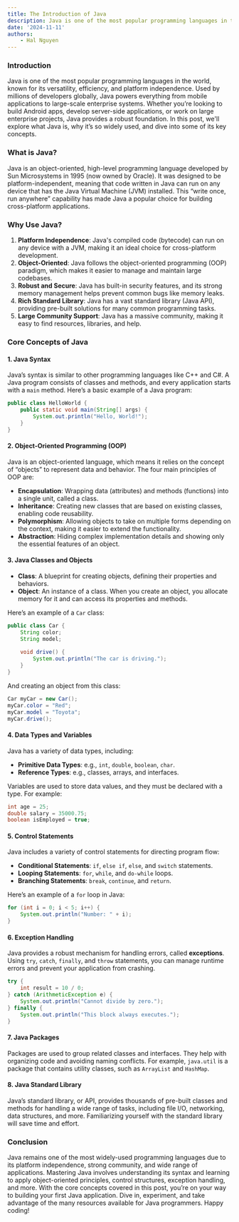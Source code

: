 ```yaml
---
title: The Introduction of Java
description: Java is one of the most popular programming languages in the world, known for its versatility, efficiency, and platform independence. Used by millions of developers globally, Java powers everything from mobile applications to large-scale enterprise systems.
date: '2024-11-11'
authors:
    - Hal Nguyen
---
```


### **Introduction**

Java is one of the most popular programming languages in the world, known for its versatility, efficiency, and platform independence. Used by millions of developers globally, Java powers everything from mobile applications to large-scale enterprise systems. Whether you’re looking to build Android apps, develop server-side applications, or work on large enterprise projects, Java provides a robust foundation. In this post, we'll explore what Java is, why it’s so widely used, and dive into some of its key concepts.

### **What is Java?**

Java is an object-oriented, high-level programming language developed by Sun Microsystems in 1995 (now owned by Oracle). It was designed to be platform-independent, meaning that code written in Java can run on any device that has the Java Virtual Machine (JVM) installed. This “write once, run anywhere” capability has made Java a popular choice for building cross-platform applications.

### **Why Use Java?**

1. **Platform Independence**: Java's compiled code (bytecode) can run on any device with a JVM, making it an ideal choice for cross-platform development.
2. **Object-Oriented**: Java follows the object-oriented programming (OOP) paradigm, which makes it easier to manage and maintain large codebases.
3. **Robust and Secure**: Java has built-in security features, and its strong memory management helps prevent common bugs like memory leaks.
4. **Rich Standard Library**: Java has a vast standard library (Java API), providing pre-built solutions for many common programming tasks.
5. **Large Community Support**: Java has a massive community, making it easy to find resources, libraries, and help.

### **Core Concepts of Java**

#### **1. Java Syntax**

Java’s syntax is similar to other programming languages like C++ and C#. A Java program consists of classes and methods, and every application starts with a `main` method. Here’s a basic example of a Java program:

```java
public class HelloWorld {
    public static void main(String[] args) {
        System.out.println("Hello, World!");
    }
}
```

#### **2. Object-Oriented Programming (OOP)**

Java is an object-oriented language, which means it relies on the concept of “objects” to represent data and behavior. The four main principles of OOP are:

- **Encapsulation**: Wrapping data (attributes) and methods (functions) into a single unit, called a class.
- **Inheritance**: Creating new classes that are based on existing classes, enabling code reusability.
- **Polymorphism**: Allowing objects to take on multiple forms depending on the context, making it easier to extend the functionality.
- **Abstraction**: Hiding complex implementation details and showing only the essential features of an object.

#### **3. Java Classes and Objects**

- **Class**: A blueprint for creating objects, defining their properties and behaviors.
- **Object**: An instance of a class. When you create an object, you allocate memory for it and can access its properties and methods.

Here’s an example of a `Car` class:

```java
public class Car {
    String color;
    String model;
    
    void drive() {
        System.out.println("The car is driving.");
    }
}
```

And creating an object from this class:

```java
Car myCar = new Car();
myCar.color = "Red";
myCar.model = "Toyota";
myCar.drive();
```

#### **4. Data Types and Variables**

Java has a variety of data types, including:

- **Primitive Data Types**: e.g., `int`, `double`, `boolean`, `char`.
- **Reference Types**: e.g., classes, arrays, and interfaces.

Variables are used to store data values, and they must be declared with a type. For example:

```java
int age = 25;
double salary = 35000.75;
boolean isEmployed = true;
```

#### **5. Control Statements**

Java includes a variety of control statements for directing program flow:

- **Conditional Statements**: `if`, `else if`, `else`, and `switch` statements.
- **Looping Statements**: `for`, `while`, and `do-while` loops.
- **Branching Statements**: `break`, `continue`, and `return`.

Here’s an example of a `for` loop in Java:

```java
for (int i = 0; i < 5; i++) {
    System.out.println("Number: " + i);
}
```

#### **6. Exception Handling**

Java provides a robust mechanism for handling errors, called **exceptions**. Using `try`, `catch`, `finally`, and `throw` statements, you can manage runtime errors and prevent your application from crashing.

```java
try {
    int result = 10 / 0;
} catch (ArithmeticException e) {
    System.out.println("Cannot divide by zero.");
} finally {
    System.out.println("This block always executes.");
}
```

#### **7. Java Packages**

Packages are used to group related classes and interfaces. They help with organizing code and avoiding naming conflicts. For example, `java.util` is a package that contains utility classes, such as `ArrayList` and `HashMap`.

#### **8. Java Standard Library**

Java’s standard library, or API, provides thousands of pre-built classes and methods for handling a wide range of tasks, including file I/O, networking, data structures, and more. Familiarizing yourself with the standard library will save time and effort.

### **Conclusion**

Java remains one of the most widely-used programming languages due to its platform independence, strong community, and wide range of applications. Mastering Java involves understanding its syntax and learning to apply object-oriented principles, control structures, exception handling, and more. With the core concepts covered in this post, you’re on your way to building your first Java application. Dive in, experiment, and take advantage of the many resources available for Java programmers. Happy coding!

